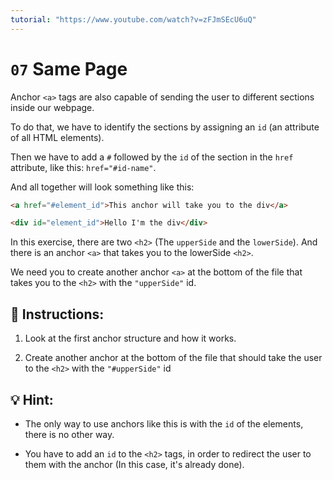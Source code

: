 ```yaml
---
tutorial: "https://www.youtube.com/watch?v=zFJmSEcU6uQ"
---
```


# `07` Same Page

Anchor `<a>` tags are also capable of sending the user to different sections inside our webpage.

To do that, we have to identify the sections by assigning an `id` (an attribute of all HTML elements).

Then we have to add a `#` followed by the `id` of the section in the `href` attribute, like this: `href="#id-name"`.

And all together will look something like this:

```html
<a href="#element_id">This anchor will take you to the div</a>

<div id="element_id">Hello I'm the div</div>
```

In this exercise, there are two `<h2>` (The `upperSide` and the `lowerSide`). And there is an anchor `<a>` that takes you to the lowerSide `<h2>`.

We need you to create another anchor `<a>` at the bottom of the file that takes you to the `<h2>` with the `"upperSide"` id.

## 📝 Instructions:

1. Look at the first anchor structure and how it works.

2. Create another anchor at the bottom of the file that should take the user to the `<h2>` with the `"#upperSide"` id

## 💡 Hint:

+ The only way to use anchors like this is with the `id` of the elements, there is no other way.

+ You have to add an `id` to the `<h2>` tags, in order to redirect the user to them with the anchor (In this case, it's already done).
